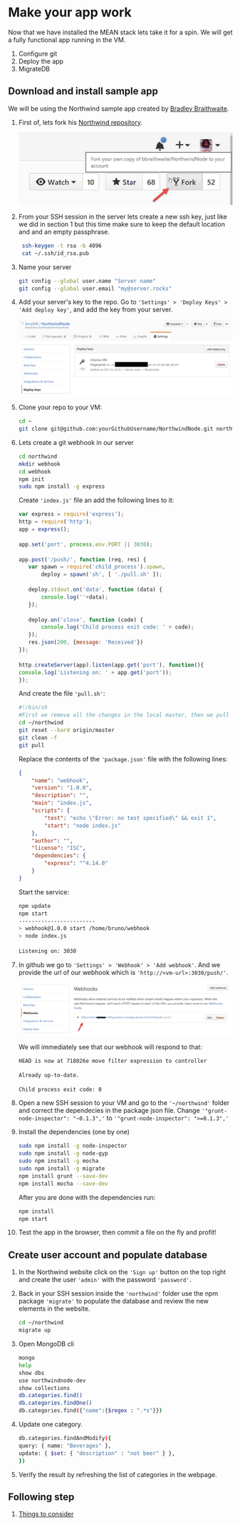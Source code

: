 # Make your app work

Now that we have installed the MEAN stack lets take it for a spin. We will get a fully functional app running in the VM.

1. Configure git
1. Deploy the app
1. MigrateDB

## Download and install sample app

We will be using the Northwind sample app created by [Bradley Braithwaite](https://github.com/bbraithwaite).

1. First of, lets fork his [Northwind repository](https://github.com/bbraithwaite/NorthwindNode).

    ![alt text][fork]

1. From your SSH session in the server lets create a new ssh key, just like we did in section 1 but this time make sure to keep the default location and and an empty passphrase. 

    ```bash
     ssh-keygen -t rsa -b 4096
     cat ~/.ssh/id_rsa.pub
     ```
1. Name your server

    ```bash
    git config --global user.name "Server name"
    git config --global user.email "my@server.rocks"
    ```

1. Add your server's key to the repo. Go to `'Settings' > 'Deploy Keys' > 'Add deploy key'`, and add the key from your server.

    ![alt text][deploy-key]

1. Clone your repo to your VM:

    ```bash
    cd ~
    git clone git@github.com:yourGithubUsername/NorthwindNode.git northwind
    ```

1. Lets create a git webhook in our server

    ```bash
    cd northwind
    mkdir webhook
    cd webhook
    npm init
    sudo npm install -g express
    ```

     Create `'index.js'` file an add the following lines to it:

     ```js
    var express = require('express');
    http = require('http');
    app = express();

    app.set('port', process.env.PORT || 3030);

    app.post('/push/', function (req, res) {
        var spawn = require('child_process').spawn,
            deploy = spawn('sh', [ './pull.sh' ]);

        deploy.stdout.on('data', function (data) {
            console.log(''+data);
        });

        deploy.on('close', function (code) {
            console.log('Child process exit code: ' + code);
        });
        res.json(200, {message: 'Received'})
    });

    http.createServer(app).listen(app.get('port'), function(){
    console.log('Listening on: ' + app.get('port'));
    });
    ```

    And create the file `'pull.sh'`:

    ```bash
    #!/bin/sh
    #First we remove all the changes in the local master, then we pull the changes
    cd ~/northwind
    git reset --hard origin/master
    git clean -f
    git pull
    ```

    Replace the contents of the `'package.json'` file with the following lines:

    ```json
    {
        "name": "webhook",
        "version": "1.0.0",
        "description": "",
        "main": "index.js",
        "scripts": {
            "test": "echo \"Error: no test specified\" && exit 1",
            "start": "node index.js"
        },
        "author": "",
        "license": "ISC",
        "dependencies": {
            "express": "^4.14.0"
        }
    }
    ```

    Start the service:

    ```bash
    npm update
    npm start
    ------------------------
    > webhook@1.0.0 start /home/bruno/webhook
    > node index.js

    Listening on: 3030
    ```

1. In github we go to `'Settings' > 'Webhook' > 'Add webhook'`. And we provide the url of our webhook which is `'http://<vm-url>:3030/push/'`.

    ![alt text][webhook]

    We will immediately see that our webhook will respond to that:

    ```Shell
    HEAD is now at 718026e move filter expression to controller

    Already up-to-date.

    Child process exit code: 0
     ```
1. Open a new SSH session to your VM and go to the `'~/northwind'` folder and correct the dependecies in the package json file. Change `'"grunt-node-inspector": "~0.1.3",'` to `'"grunt-node-inspector": ">=0.1.3",'`

1. Install the dependencies (one by one)

    ```bash
    sudo npm install -g node-inspector
    sudo npm install -g node-gyp
    sudo npm install -g mocha
    sudo npm install -g migrate
    npm install grunt --save-dev
    npm install mocha --save-dev
    ```

    After you are done with the dependencies run:

    ```bash
    npm install
    npm start
    ```

1. Test the app in the browser, then commit a file on the fly and profit!

## Create user account and populate database

1. In the Northwind website click on the `'Sign up'` button on the top right and create the user `'admin'` with the password `'password'`.

1. Back in your SSH session inside the `'northwind'` folder use the npm package `'migrate'` to populate the database and review the new elements in the website.

    ```bash
    cd ~/northwind
    migrate up
    ```

1. Open MongoDB cli

    ```bash
    mongo
    help
    show dbs
    use northwindnode-dev
    show collections
    db.categories.find()
    db.categories.findOne()
    db.categories.find({"name":{$regex : ".*s"}})
    ```

1. Update one category.

    ```bash
    db.categories.findAndModify({
    query: { name: "Beverages" },
    update: { $set: { "description" : "not beer" } },
    })
    ```

1. Verify the result by refreshing the list of categories in the webpage.

## Following step

1. [Things to consider](../Module3-ThingsToConsider/readme.md)

[fork]: img/fork.jpg "Fork it!"
[deploy-key]: img/deploy-key.jpg "Add the whole key"
[webhook]: img/webhook.jpg "3030 is the port"
